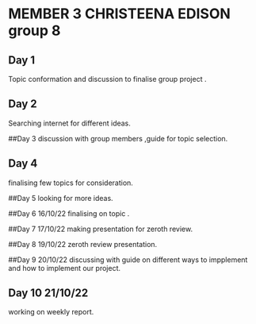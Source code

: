 # MEMBER 3 CHRISTEENA EDISON group 8

## Day 1
Topic conformation and discussion to finalise group project .

## Day 2
Searching internet for different ideas.

##Day 3
discussion with group members ,guide for topic selection.

## Day 4
finalising few topics for consideration.

##Day 5
looking for more ideas.

##Day 6 16/10/22
finalising on topic .

##Day 7 17/10/22
making presentation for zeroth review.

##Day 8 19/10/22
zeroth review presentation.

##Day 9 20/10/22
discussing with guide on different ways to impplement and how to implement our project.

## Day 10 21/10/22
working on weekly report.
